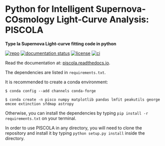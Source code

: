 # Python for Intelligent Supernova-COsmology Light-Curve Analysis: PISCOLA

**Type Ia Supernova Light-curve fitting code in python**


[![repo](https://img.shields.io/badge/GitHub-temuller%2Fpiscola-blue.svg?style=flat)](https://github.com/temuller/piscola)
[![documentation status](https://readthedocs.org/projects/piscola/badge/?version=latest&style=flat)](https://piscola.readthedocs.io/en/latest/?badge=latest)
[![license](http://img.shields.io/badge/license-MIT-blue.svg?style=flat)](https://github.com/temuller/piscola/blob/master/LICENSE)
[![ci](http://img.shields.io/travis/temuller/piscola/master.svg?style=flat)](https://travis-ci.org/temuller/piscola)


Read the documentation at: [piscola.readthedocs.io](http://piscola.readthedocs.io/).

The dependencies are listed in `requirements.txt`.
  
It is recommended to create a conda environment:

```
$ conda config --add channels conda-forge

$ conda create -n pisco numpy matplotlib pandas lmfit peakutils george emcee extinction sfdmap astropy
```

Otherwise, you can install the dependencies by typing `pip install -r requirements.txt` on your terminal.


In order to use PISCOLA in any directory, you will need to clone the repository and install it by typing `python setup.py install` inside the directory.
